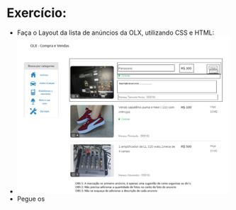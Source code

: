 # Exercício:

- Faça o Layout da lista de anúncios da OLX, utilizando CSS e HTML:
- ![Images](wireframe.png)
- Pegue os 